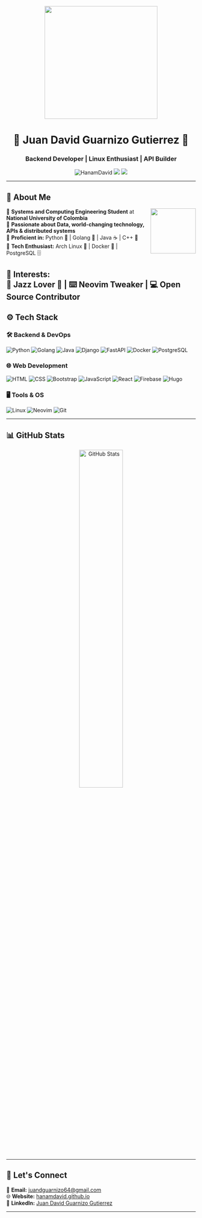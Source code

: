 <p align="center">
  <img src="https://mir-s3-cdn-cf.behance.net/project_modules/disp/67607955080161.597768d22e415.gif" width="300">
</p>

<h1 align="center">🚀 Juan David Guarnizo Gutierrez 🚀</h1>
<h3 align="center">Backend Developer | Linux Enthusiast | API Builder</h3>

<p align="center">
  <img src="https://komarev.com/ghpvc/?username=HanamDavid&label=Profile%20views&color=0e75b6&style=flat" alt="HanamDavid" />
  <img src="https://img.shields.io/badge/Linux-Arch%20Linux-blue?style=flat&logo=arch-linux" />
  <img src="https://img.shields.io/github/followers/HanamDavid?label=Followers&style=social" />
</p>

---


## 🚀 About Me  

<p>
  <img src="https://media.tenor.com/dHk-LfzHrtwAAAAj/linux-computer.gif" width="120" align="right" style="margin-left: 15px;">
</p>

🔹 **Systems and Computing Engineering Student** at **National University of Colombia**  
🔹 **Passionate about Data, world-changing technology, APIs & distributed systems**  
🔹 **Proficient in:** Python 🐍 | Golang 🦫 | Java ☕ | C++ 🚀  
🔹 **Tech Enthusiast:** Arch Linux 🐧 | Docker 🐳 | PostgreSQL 🗄️  

🔸 **Interests:**  
🎵 Jazz Lover 🎸 | ⌨️ Neovim Tweaker | 💻 Open Source Contributor
---

## ⚙️ Tech Stack  

### 🛠 Backend & DevOps  
![Python](https://img.shields.io/badge/Python-3776AB?style=for-the-badge&logo=python&logoColor=white)
![Golang](https://img.shields.io/badge/Go-00ADD8?style=for-the-badge&logo=go&logoColor=white)
![Java](https://img.shields.io/badge/Java-007396?style=for-the-badge&logo=java&logoColor=white)
![Django](https://img.shields.io/badge/Django-092E20?style=for-the-badge&logo=django&logoColor=white)
![FastAPI](https://img.shields.io/badge/FastAPI-009485?style=for-the-badge&logo=fastapi&logoColor=white)
![Docker](https://img.shields.io/badge/Docker-2496ED?style=for-the-badge&logo=docker&logoColor=white)
![PostgreSQL](https://img.shields.io/badge/PostgreSQL-336791?style=for-the-badge&logo=postgresql&logoColor=white)

### 🌐 Web Development  
![HTML](https://img.shields.io/badge/HTML5-E34F26?style=for-the-badge&logo=html5&logoColor=white)
![CSS](https://img.shields.io/badge/CSS3-1572B6?style=for-the-badge&logo=css3&logoColor=white)
![Bootstrap](https://img.shields.io/badge/Bootstrap-563D7C?style=for-the-badge&logo=bootstrap&logoColor=white)
![JavaScript](https://img.shields.io/badge/JavaScript-F7DF1E?style=for-the-badge&logo=javascript&logoColor=black)
![React](https://img.shields.io/badge/React-61DAFB?style=for-the-badge&logo=react&logoColor=black)
![Firebase](https://img.shields.io/badge/Firebase-FFCA28?style=for-the-badge&logo=firebase&logoColor=black)
![Hugo](https://img.shields.io/badge/Hugo-FF4088?style=for-the-badge&logo=hugo&logoColor=fff)

### 🖥️ Tools & OS  
![Linux](https://img.shields.io/badge/Linux-Arch_Linux-blue?style=for-the-badge&logo=arch-linux&logoColor=white)
![Neovim](https://img.shields.io/badge/NeoVim-57A143?style=for-the-badge&logo=neovim&logoColor=white)
![Git](https://img.shields.io/badge/Git-F05032?style=for-the-badge&logo=git&logoColor=white)

---

## 📊 GitHub Stats  

<div align="center">
  <img src="https://github-readme-stats.vercel.app/api?username=HanamDavid&show_icons=true&theme=tokyonight&hide_border=true" width="48%" alt="GitHub Stats"/>
</div>

---

## 🎯 Let's Connect  

📧 **Email:** juandguarnizo64@gmail.com  
🌐 **Website:** [hanamdavid.github.io](https://hanamdavid.github.io/)  
💼 **LinkedIn:** [Juan David Guarnizo Gutierrez](https://www.linkedin.com/in/juan-david-guarnizo-gutierrez-1a0333267/)  

---
